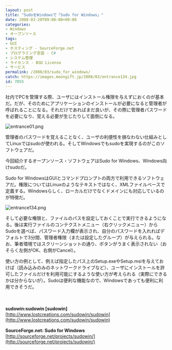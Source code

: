 ```yaml
---
layout: post
title: "SudoをWindowsで「Sudo for Windows」"
date: 2008-03-20T09:00:00+09:00
categories:
- Windows
- オープンソース
tags: 
- GUI
- ホスティング - SourceForge.net
- プログラミング言語 - C#
- システム管理
- ライセンス - BSD License
- サービス
permalink: /2008/03/sudo_for_windows/
catch: https://images.moongift.jp/2008/03/entrance134.jpg
id: 7055
---
```

社内でPCを管理する際、ユーザにはインストール権限を与えずにおくのが基本だ。だが、そのためにアプリケーションのインストールが必要になると管理者が呼ばれることになる。それだけであればまだ良いが、その際に管理者パスワードを必要になり、覚える必要が生じたりして面倒になる。

  

![entrance01.png](https://images.moongift.jp/2008/03/entrance01.jpg)

  

管理者のパスワードを覚えることなく、ユーザの利便性を損なわない仕組みとしてLinuxではsudoが使われる。そしてWindowsでもsudoを実現するのがこのソフトウェアだ。

  

今回紹介するオープンソース・ソフトウェアはSudo for Windows、Windows向けsudoだ。

  
  
<!--more-->  

Sudo for WindowsはGUIとコマンドプロンプトの両方で利用できるソフトウェアだ。権限についてはLinuxのようなテキストではなく、XMLファイルベースで定義する。Windowsらしく、ローカルだけでなくドメインにも対応しているのが特徴だ。

  

![entrance134.png](https://images.moongift.jp/2008/03/entrance134.jpg)

  

そして必要な権限と、ファイルのパスを設定しておくことで実行できるようになる。後は実行ファイルのコンテクストメニュー（右クリックメニュー）からSudoを選べば、パスワード入力欄が表示され、自分のパスワードを入れればデフォルトで3分間、管理者権限（または設定したグループ）が与えられる。なお、筆者環境ではスクリーンショットの通り、ボタンがうまく表示されない（おそらく左側がOK、右側がCancel）。

  

使い方の例として、例えば指定したパス上のSetup.exeやSetup.msiを与えておけば（読み込みのみのネットワークドライブなど）、ユーザにインストールを許可したファイルだけを利用可能にするような使い方が考えられる（実際にできるかは分からないが）。Sudoは便利な機能なので、Windowsであっても便利に利用できそうだ。

  

　

  

**sudowin:sudowin [sudowin]**　[http://www.lostcreations.com/sudowin/sudowin](http://www.lostcreations.com/sudowin/sudowin)  
  
**SourceForge.net: Sudo for Windows** 　[http://sourceforge.net/projects/sudowin/](http://sourceforge.net/projects/sudowin/)

  

